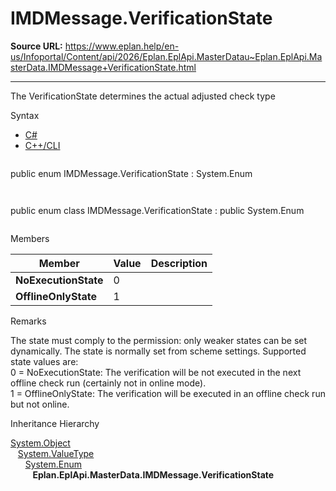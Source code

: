 # IMDMessage.VerificationState

**Source URL:** https://www.eplan.help/en-us/Infoportal/Content/api/2026/Eplan.EplApi.MasterDatau~Eplan.EplApi.MasterData.IMDMessage+VerificationState.html

---

The VerificationState determines the actual adjusted check type

Syntax

- [C#](#i-syntax-CS)
- [C++/CLI](#i-syntax-CPP2005)

```
```
public enum IMDMessage.VerificationState : System.Enum
```
```

```
```
public enum class IMDMessage.VerificationState : public System.Enum
```
```

Members

| Member | Value | Description |
| --- | --- | --- |
| **NoExecutionState** | 0 |  |
| **OfflineOnlyState** | 1 |  |

Remarks

The state must comply to the permission: only weaker states can be set dynamically. The state is normally set from scheme settings. Supported state values are:  
0 = NoExecutionState: The verification will be not executed in the next offline check run (certainly not in online mode).  
1 = OfflineOnlyState: The verification will be executed in an offline check run but not online.

Inheritance Hierarchy

[System.Object](#)  
   [System.ValueType](#)  
      [System.Enum](#)  
         **Eplan.EplApi.MasterData.IMDMessage.VerificationState**
